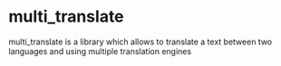 multi_translate
===============

multi_translate is a library which allows to translate a text between two languages and using multiple translation engines
